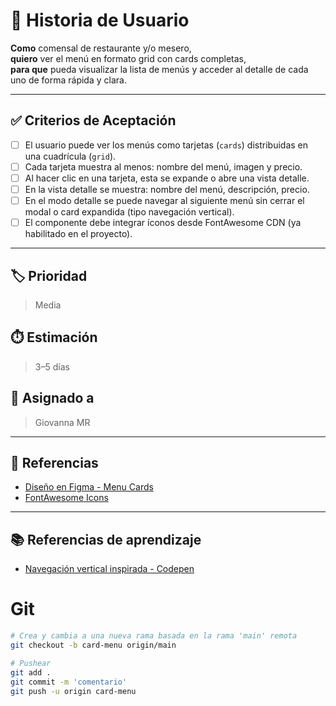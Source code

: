 # 📌 Historia de Usuario

**Como** comensal de restaurante y/o mesero,  
**quiero** ver el menú en formato grid con cards completas,  
**para que** pueda visualizar la lista de menús y acceder al detalle de cada uno de forma rápida y clara.

---

## ✅ Criterios de Aceptación

- [ ] El usuario puede ver los menús como tarjetas (`cards`) distribuidas en una cuadrícula (`grid`).
- [ ] Cada tarjeta muestra al menos: nombre del menú, imagen y precio.
- [ ] Al hacer clic en una tarjeta, esta se expande o abre una vista detalle.
- [ ] En la vista detalle se muestra: nombre del menú, descripción, precio.
- [ ] En el modo detalle se puede navegar al siguiente menú sin cerrar el modal o card expandida (tipo navegación vertical).
- [ ] El componente debe integrar íconos desde FontAwesome CDN (ya habilitado en el proyecto).

---

## 🏷️ Prioridad

> Media

## ⏱️ Estimación

> 3–5 días

## 👤 Asignado a

> Giovanna MR

---

## 📎 Referencias

- [Diseño en Figma - Menu Cards](https://www.figma.com/design/Sb4JnG1Z37KdffD4VsCv6b/restufy?node-id=28-6&t=xnSmfvl6FEWz9IJQ-1)
- [FontAwesome Icons](https://fontawesome.com/search)

---

## 📚 Referencias de aprendizaje

- [Navegación vertical inspirada - Codepen](https://codepen.io/hrtzt/pen/pgXMYb)

# Git

```sh
# Crea y cambia a una nueva rama basada en la rama 'main' remota
git checkout -b card-menu origin/main

# Pushear
git add .
git commit -m 'comentario'
git push -u origin card-menu
```
